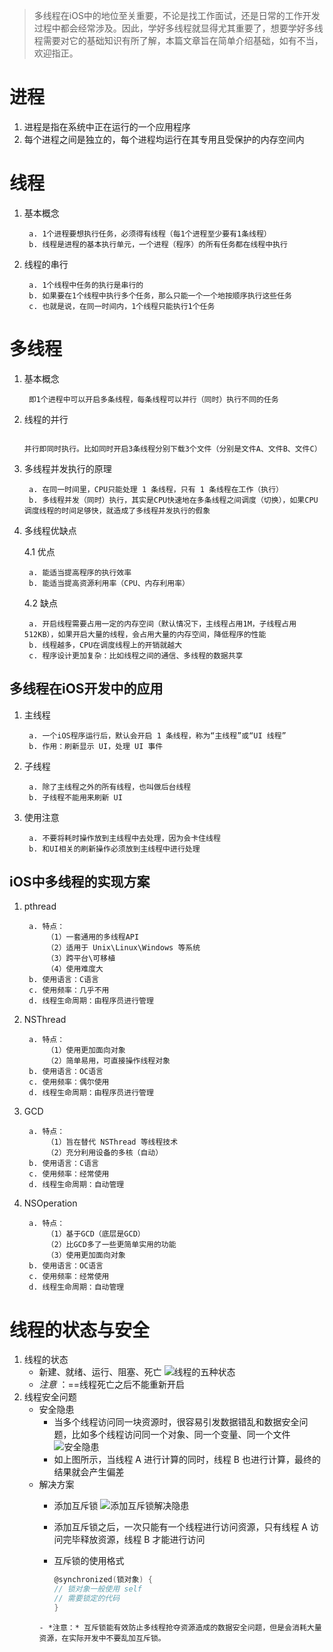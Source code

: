 > 多线程在iOS中的地位至关重要，不论是找工作面试，还是日常的工作开发过程中都会经常涉及。因此，学好多线程就显得尤其重要了，想要学好多线程需要对它的基础知识有所了解，本篇文章旨在简单介绍基础，如有不当，欢迎指正。

# 进程

1. 进程是指在系统中正在运行的一个应用程序
2. 每个进程之间是独立的，每个进程均运行在其专用且受保护的内存空间内

# 线程

1. 基本概念

		a. 1个进程要想执行任务，必须得有线程（每1个进程至少要有1条线程）
		b. 线程是进程的基本执行单元，一个进程（程序）的所有任务都在线程中执行
2. 线程的串行

		a. 1个线程中任务的执行是串行的
		b. 如果要在1个线程中执行多个任务，那么只能一个一个地按顺序执行这些任务
		c. 也就是说，在同一时间内，1个线程只能执行1个任务

# 多线程

1. 基本概念

		即1个进程中可以开启多条线程，每条线程可以并行（同时）执行不同的任务
2. 线程的并行

		并行即同时执行。比如同时开启3条线程分别下载3个文件（分别是文件A、文件B、文件C）
3. 多线程并发执行的原理

		a. 在同一时间里，CPU只能处理 1 条线程，只有 1 条线程在工作（执行）
		b. 多线程并发（同时）执行，其实是CPU快速地在多条线程之间调度（切换），如果CPU调度线程的时间足够快，就造成了多线程并发执行的假象
4. 多线程优缺点

	4.1 优点
	
		a. 能适当提高程序的执行效率
		b. 能适当提高资源利用率（CPU、内存利用率）
	4.2 缺点
	
		a. 开启线程需要占用一定的内存空间（默认情况下，主线程占用1M，子线程占用512KB），如果开启大量的线程，会占用大量的内存空间，降低程序的性能
		b. 线程越多，CPU在调度线程上的开销就越大
		c. 程序设计更加复杂：比如线程之间的通信、多线程的数据共享

## 多线程在iOS开发中的应用

1. 主线程

		a. 一个iOS程序运行后，默认会开启 1 条线程，称为“主线程”或“UI 线程”
		b. 作用：刷新显示 UI，处理 UI 事件
2. 子线程

		a. 除了主线程之外的所有线程，也叫做后台线程
		b. 子线程不能用来刷新 UI
3. 使用注意

		a. 不要将耗时操作放到主线程中去处理，因为会卡住线程
		b. 和UI相关的刷新操作必须放到主线程中进行处理

## iOS中多线程的实现方案

1. pthread

		a. 特点：
			（1）一套通用的多线程API
			（2）适用于 Unix\Linux\Windows 等系统
			（3）跨平台\可移植
			（4）使用难度大		
		b. 使用语言：C语言
		c. 使用频率：几乎不用
		d. 线程生命周期：由程序员进行管理
2. NSThread

		a. 特点：
			（1）使用更加面向对象
			（2）简单易用，可直接操作线程对象
		b. 使用语言：OC语言
		c. 使用频率：偶尔使用
		d. 线程生命周期：由程序员进行管理
3. GCD

		a. 特点：	
			（1）旨在替代 NSThread 等线程技术
			（2）充分利用设备的多核（自动）
		b. 使用语言：C语言
		c. 使用频率：经常使用
		d. 线程生命周期：自动管理
4. NSOperation

		a. 特点：
			（1）基于GCD（底层是GCD）
			（2）比GCD多了一些更简单实用的功能
			（3）使用更加面向对象
		b. 使用语言：OC语言
		c. 使用频率：经常使用
		d. 线程生命周期：自动管理

# 线程的状态与安全

1. 线程的状态
	- 新建、就绪、运行、阻塞、死亡
	![线程的五种状态](https://tva1.sinaimg.cn/large/006y8mN6gy1g8qtvkrjuqj30ju05egn2.jpg)
	- *注意* ：==线程死亡之后不能重新开启
2. 线程安全问题
	- 安全隐患
		- 当多个线程访问同一块资源时，很容易引发数据错乱和数据安全问题，比如多个线程访问同一个对象、同一个变量、同一个文件
	![安全隐患](https://tva1.sinaimg.cn/large/006y8mN6gy1g8qtvlnsf1j30ey07u74p.jpg)
		- 如上图所示，当线程 A 进行计算的同时，线程 B 也进行计算，最终的结果就会产生偏差
	- 解决方案
		- 添加互斥锁
	  ![添加互斥锁解决隐患](https://tva1.sinaimg.cn/large/006y8mN6gy1g8qtvm2pf3j30g209i74w.jpg)
		
		- 添加互斥锁之后，一次只能有一个线程进行访问资源，只有线程 A 访问完毕释放资源，线程 B 才能进行访问
		
		- 互斥锁的使用格式
		
		  ```objective-c
		  @synchronized(锁对象) { 
		  // 锁对象一般使用 self
		  // 需要锁定的代码
		  }
		  ```
		```
		- *注意：* 互斥锁能有效防止多线程抢夺资源造成的数据安全问题，但是会消耗大量资源，在实际开发中不要乱加互斥锁。
		```

